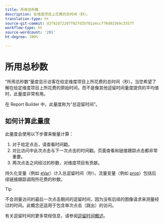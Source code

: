 ```yaml
---
title: 所用总秒数
description: 在维度项目上花费的总时间（秒）。
translation-type: ht
source-git-commit: d3f92d72207f027d35f81a4ccf70d01569c3557f
workflow-type: ht
source-wordcount: '201'
ht-degree: 100%

---
```



# 所用总秒数

“所用总秒数”量度显示访客在给定维度项目上所花费的总时间（秒）。当您希望了解在给定维度项目上所花费的原始时间，而不是像其他逗留时间量度提供的平均值时，此量度非常有用。

在 Report Builder 中，此量度称为“总逗留时间”。

## 如何计算此量度

此量度会使用以下步骤来衡量计算：

1. 对于给定点击，请查看时间戳。
2. 对比访问中此次点击与下一次点击的时间戳。页面查看和链接跟踪点击都非常重要。
3. 两次点击之间经过的秒数，对维度项目有贡献。

持久化变量（例如 [eVar](../dimensions/evar.md)）计入总逗留时间（秒）。流量变量（例如 [prop](../dimensions/prop.md)）包括后续链接跟踪调用所花费的秒数。

>[!TIP]
>
>不会测量访问的最后一次点击期间的逗留时间，因为没有后续的图像请求来测量经过的时间。此概念还适用于包含单次点击（跳出）的访问。

有关逗留时间的更多常规信息，请参阅[逗留时间概述](time-spent.md)。
